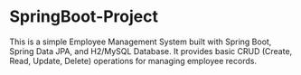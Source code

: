 # SpringBoot-Project
This is a simple Employee Management System built with Spring Boot, Spring Data JPA, and H2/MySQL Database. It provides basic CRUD (Create, Read, Update, Delete) operations for managing employee records.
